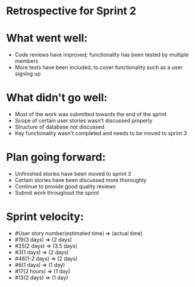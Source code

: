 # Retrospective for Sprint 2
# What went well:
* Code reviews have improved; functionality has been tested by multiple members
* More tests have been included, to cover functionality such as a user signing up
# What didn't go well:
* Most of the work was submitted towards the end of the sprint
* Scope of certain user stories wasn't discussed properly
* Structure of database not discussed
* Key functionality wasn't completed and needs to be moved to sprint 3
# Plan going forward:
* Unfinished stories have been moved to sprint 3
* Certain stories have been discussed more thoroughly
* Continue to provide good quality reviews
* Submit work throughout the sprint
# Sprint velocity:
* #User story number(estimated time) => (actual time)
* #19(3 days) => (2 days)
* #25(2 days) => (3.5 days)
* #3(1 days) => (2 days)
* #46(1-2 days) => (2 days)
* #6(1 days) => (1 day)
* #17(2 hours) => (1 day)
* #13(2 days) => (1 day)